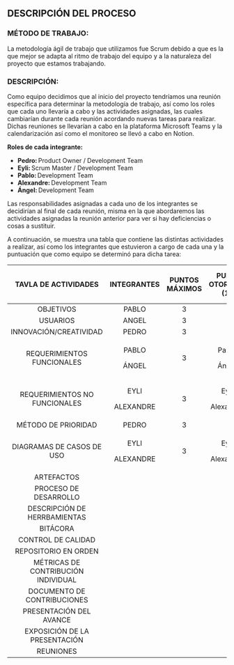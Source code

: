 ## DESCRIPCIÓN DEL PROCESO
### MÉTODO DE TRABAJO:
La metodología ágil de trabajo que utilizamos fue Scrum debido a que es la que mejor se adapta al ritmo de trabajo del equipo y a la naturaleza del proyecto que estamos trabajando.

### DESCRIPCIÓN:
Como equipo decidimos que al inicio del proyecto tendríamos una reunión específica para determinar la metodología de trabajo, así como los roles que cada uno llevaría a cabo y las actividades asignadas, las cuales cambiarían durante cada reunión acordando nuevas tareas para realizar. Dichas reuniones se llevarían a cabo en la plataforma Microsoft Teams y la calendarización así como el monitoreo se llevó a cabo en Notion. 

**Roles de cada integrante:**
  - **Pedro:** Product Owner / Development Team 
  - **Eyli:** Scrum Master / Development Team 
  - **Pablo:** Development Team 
  - **Alexandre:** Development Team 
  - **Ángel:** Development Team 

Las responsabilidades asignadas a cada uno de los integrantes se decidirían al final de cada reunión, misma en la que abordaremos las actividades asignadas la reunión anterior para ver si hay deficiencias o cosas a sustituir. 

A continuación, se muestra una tabla que contiene las distintas actividades a realizar, así como los integrantes que estuvieron a cargo de cada una y la puntuación que como equipo se determinó para dicha tarea: 

| TAVLA DE ACTIVIDADES | INTEGRANTES | PUNTOS MÁXIMOS | PUNTOS OTORGADOS (1-3) | PUNTOS TOTALES DE LAS ACTIVIDADES |
|:--------------------:|:-----------:|:--------------:|:----------------:|:---------------------------------:|
|OBJETIVOS|PABLO|3|3|9|
|USUARIOS|ANGEL|3|3|↑|
|INNOVACIÓN/CREATIVIDAD|PEDRO|3|3|↑|
|REQUERIMIENTOS FUNCIONALES|<p>PABLO<p>ÁNGEL|3|<p>Pablo: 3<p>Ángel: 3|6|
|REQUERIMIENTOS NO FUNCIONALES|<p>EYLI<p>ALEXANDRE|3|<p>Eyli: 2<p>Alexandre: 2|4|
|MÉTODO DE PRIORIDAD|PEDRO|3|3|3|
|DIAGRAMAS DE CASOS DE USO|<p>EYLI<p>ALEXANDRE|3|<p>Eyli: 2<p>Alexandre: 2|4|
|ARTEFACTOS| | | | |
|PROCESO DE DESARROLLO| | | | |
|DESCRIPCIÓN DE HERRBAMIENTAS| | | | |
|BITÁCORA| | | | |
|CONTROL DE CALIDAD| | | | |
|REPOSITORIO EN ORDEN| | | | |
|MÉTRICAS DE CONTRIBUCIÓN INDIVIDUAL| | | | |
|DOCUMENTO DE CONTRIBUCIONES| | | | |
|PRESENTACIÓN DEL AVANCE| | | | |
|EXPOSICIÓN DE LA PRESENTACIÓN| | | | |
|REUNIONES| | | | |
